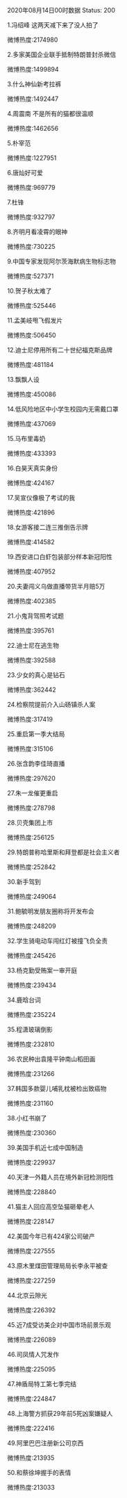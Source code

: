 2020年08月14日00时数据
Status: 200

1.冯绍峰 这两天减下来了没人拍了

微博热度:2174980

2.多家美国企业联手抵制特朗普封杀微信

微博热度:1499894

3.什么神仙新考拉裤

微博热度:1492447

4.周震南 不是所有的猫都很温顺

微博热度:1462656

5.朴宰范

微博热度:1227951

6.唐灿好可爱

微博热度:969779

7.杜锋

微博热度:932797

8.齐明月看凌霄的眼神

微博热度:730225

9.中国专家发现阿尔茨海默病生物标志物

微博热度:527371

10.贺子秋太难了

微博热度:525446

11.孟美岐甩飞假发片

微博热度:506450

12.迪士尼停用所有二十世纪福克斯品牌

微博热度:481184

13.飘飘人设

微博热度:450086

14.低风险地区中小学生校园内无需戴口罩

微博热度:437069

15.马布里毒奶

微博热度:433393

16.白昊天真实身份

微博热度:424167

17.吴宣仪像极了考试的我

微博热度:421896

18.女游客接二连三推倒告示牌

微博热度:414582

19.西安进口白虾包装部分样本新冠阳性

微博热度:407952

20.夫妻闯义乌做直播带货半月赔5万

微博热度:402385

21.小鬼背驾照考试题

微博热度:395761

22.迪士尼在逃生物

微博热度:392588

23.少女的真心是钻石

微博热度:362442

24.检察院提前介入山砀镇杀人案

微博热度:317419

25.重启第一季大结局

微博热度:315106

26.张含韵李佳琦直播

微博热度:297620

27.朱一龙催更重启

微博热度:278798

28.贝壳集团上市

微博热度:256125

29.特朗普称哈里斯和拜登都是社会主义者

微博热度:252842

30.新手驾到

微博热度:249064

31.鲍毓明发朋友圈称将开发布会

微博热度:248209

32.学生骑电动车闯红灯被撞飞负全责

微博热度:245426

33.杨克勤受贿案一审开庭

微博热度:239434

34.鹿晗台词

微博热度:235224

35.程潇玻璃倒影

微博热度:232810

36.农民种出袁隆平钟南山稻田画

微博热度:231266

37.韩国多款婴儿哺乳枕被检出致癌物

微博热度:231160

38.小红书崩了

微博热度:230360

39.美国手机近七成中国制造

微博热度:229937

40.天津一外籍人员在境外新冠检测阳性

微博热度:228840

41.猫主人回应高空坠猫砸晕老人

微博热度:228147

42.美国今年已有424家公司破产

微博热度:227555

43.原木里煤田管理局局长李永平被查

微博热度:227259

44.北京云隙光

微博热度:226392

45.近7成受访美企对中国市场前景乐观

微博热度:226089

46.司凤情人咒发作

微博热度:225095

47.神盾局特工第七季完结

微博热度:224847

48.上海警方抓获29年前5死凶案嫌疑人

微博热度:222416

49.阿里巴巴注册新公司京西

微博热度:213935

50.和蔡徐坤握手的表情

微博热度:213033

